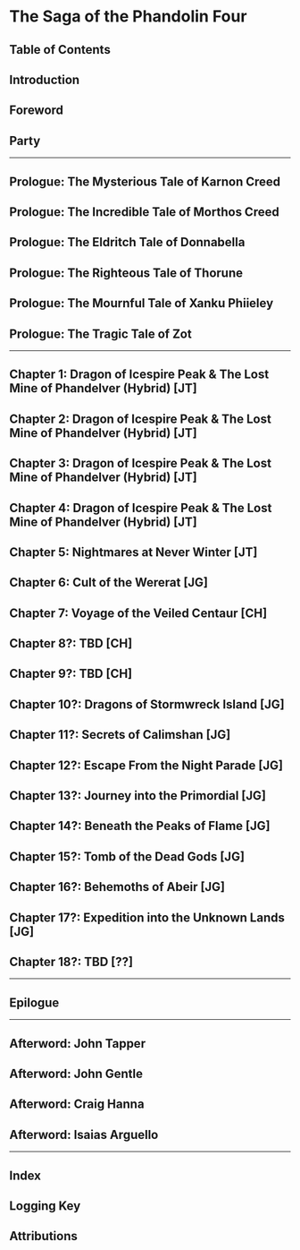 # The Saga of the Phandolin Four

## Table of Contents

## Introduction

## Foreword

## Party

---

## Prologue: The Mysterious Tale of Karnon Creed

## Prologue: The Incredible Tale of Morthos Creed

## Prologue: The Eldritch Tale of Donnabella

## Prologue: The Righteous Tale of Thorune

## Prologue: The Mournful Tale of Xanku Phiieley

## Prologue: The Tragic Tale of Zot

---

## Chapter 1: Dragon of Icespire Peak & The Lost Mine of Phandelver (Hybrid) [JT]

## Chapter 2: Dragon of Icespire Peak & The Lost Mine of Phandelver (Hybrid) [JT]

## Chapter 3: Dragon of Icespire Peak & The Lost Mine of Phandelver (Hybrid) [JT]

## Chapter 4: Dragon of Icespire Peak & The Lost Mine of Phandelver (Hybrid) [JT]

## Chapter 5: Nightmares at Never Winter [JT]

## Chapter 6: Cult of the Wererat [JG]

## Chapter 7: Voyage of the Veiled Centaur [CH]

## Chapter 8?: TBD [CH]

## Chapter 9?: TBD [CH]

## Chapter 10?: Dragons of Stormwreck Island [JG]

## Chapter 11?: Secrets of Calimshan [JG]

## Chapter 12?: Escape From the Night Parade [JG]

## Chapter 13?: Journey into the Primordial [JG]

## Chapter 14?: Beneath the Peaks of Flame [JG]

## Chapter 15?: Tomb of the Dead Gods [JG]

## Chapter 16?: Behemoths of Abeir [JG]

## Chapter 17?: Expedition into the Unknown Lands [JG]

## Chapter 18?: TBD [??]

---

## Epilogue

---

## Afterword: John Tapper

## Afterword: John Gentle

## Afterword: Craig Hanna

## Afterword: Isaias Arguello

---

## Index

## Logging Key

## Attributions
